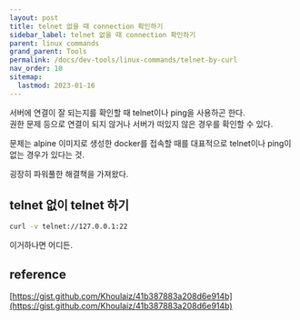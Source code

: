 ```yaml
---
layout: post
title: telnet 없을 때 connection 확인하기
sidebar_label: telnet 없을 때 connection 확인하기
parent: linux commands
grand_parent: Tools
permalink: /docs/dev-tools/linux-commands/telnet-by-curl
nav_order: 10
sitemap:
  lastmod: 2023-01-16
---
```


서버에 연결이 잘 되는지를 확인할 때 telnet이나 ping을 사용하곤 한다.  
권한 문제 등으로 연결이 되지 않거나 서버가 떠있지 않은 경우를 확인할 수 있다.

문제는 alpine 이미지로 생성한 docker를 접속할 때를 대표적으로 telnet이나 ping이 없는 경우가 있다는 것.

굉장히 파워풀한 해결책을 가져왔다.

## telnet 없이 telnet 하기

```sh
curl -v telnet://127.0.0.1:22
```

이거하나면 어디든.

## reference

[https://gist.github.com/Khoulaiz/41b387883a208d6e914b](https://gist.github.com/Khoulaiz/41b387883a208d6e914b)  